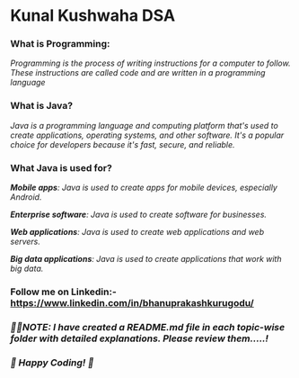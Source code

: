 # Kunal Kushwaha DSA

### **What is Programming**:
_Programming is the process of writing instructions for a computer to follow. These instructions are called code and are written in a programming language_

### **What is Java?**

_Java is a programming language and computing platform that's used to create applications, operating systems, and other software. It's a popular choice for developers because it's fast, secure, and reliable._ 

### **What Java is used for?**
_**Mobile apps**: Java is used to create apps for mobile devices, especially Android._

_**Enterprise software**: Java is used to create software for businesses._

_**Web applications**: Java is used to create web applications and web servers._

_**Big data applications**: Java is used to create applications that work with big data._


### Follow me on Linkedin:- https://www.linkedin.com/in/bhanuprakashkurugodu/



### _📢📢NOTE: I have created a README.md file in each topic-wise folder with detailed explanations. Please review them.....!_




### _🚀 Happy Coding! 🎯_






